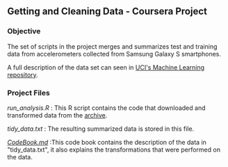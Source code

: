 
## Getting and Cleaning Data - Coursera Project

### Objective

The set of scripts in the project merges and summarizes test and training data from accelerometers collected from Samsung Galaxy S smartphones.

A full description of the data set can seen in [UCI's Machine Learning repository](http://archive.ics.uci.edu/ml/datasets/Human+Activity+Recognition+Using+Smartphones).

### Project Files

*run_analysis.R* : This R script contains the code that downloaded and transformed data from the [archive](https://d396qusza40orc.cloudfront.net/getdata%2Fprojectfiles%2FUCI%20HAR%20Dataset.zip).

*tidy_data.txt* : The resulting summarized data is stored in this file.

[*CodeBook.md*](https://github.com/tiongks/Coursera-CleaningDataProject/blob/master/CodeBook.md) :This code book contains the description of the data in "tidy_data.txt", it also explains the transformations that were performed on the data.
